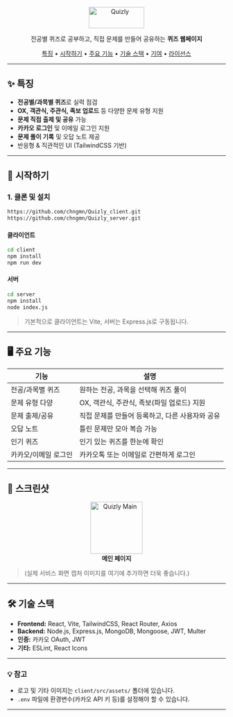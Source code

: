<p align="center">
    <img width="128" height="48.8" alt="Quizly" src="https://github.com/user-attachments/assets/293532ef-f204-4907-8e13-069e56e5c18a" />
</p>
<p align="center">전공별 퀴즈로 공부하고, 직접 문제를 만들어 공유하는 <b>퀴즈 웹페이지</b></p>

<p align="center">
  <a href="#특징">특징</a> •
  <a href="#시작하기">시작하기</a> •
  <a href="#주요-기능">주요 기능</a> •
  <a href="#기술-스택">기술 스택</a> •
  <a href="#기여">기여</a> •
  <a href="#라이선스">라이선스</a>
</p>

---

## ✨ 특징

- **전공별/과목별 퀴즈**로 실력 점검
- **OX, 객관식, 주관식, 족보 업로드** 등 다양한 문제 유형 지원
- **문제 직접 출제 및 공유** 가능
- **카카오 로그인** 및 이메일 로그인 지원
- **문제 풀이 기록** 및 오답 노트 제공
- 반응형 & 직관적인 UI (TailwindCSS 기반)

---

## 🚀 시작하기


### 1. 클론 및 설치

```bash
https://github.com/chngmn/Quizly_client.git
https://github.com/chngmn/Quizly_server.git
```

#### 클라이언트

```bash
cd client
npm install
npm run dev
```

#### 서버

```bash
cd server
npm install
node index.js
```

> 기본적으로 클라이언트는 Vite, 서버는 Express.js로 구동됩니다.

---

## 🖥️ 주요 기능

| 기능                | 설명                                                         |
|---------------------|-------------------------------------------------------------|
| 전공/과목별 퀴즈    | 원하는 전공, 과목을 선택해 퀴즈 풀이                        |
| 문제 유형 다양      | OX, 객관식, 주관식, 족보(파일 업로드) 지원                 |
| 문제 출제/공유      | 직접 문제를 만들어 등록하고, 다른 사용자와 공유             |
| 오답 노트           | 틀린 문제만 모아 복습 가능                                  |
| 인기 퀴즈           | 인기 있는 퀴즈를 한눈에 확인                                |
| 카카오/이메일 로그인| 카카오톡 또는 이메일로 간편하게 로그인                      |

---

## 📸 스크린샷

<p align="center">
  <img src="client/src/assets/logo.png" alt="Quizly Main" width="120"/>
  <br/>
  <b>메인 페이지</b>
</p>

> (실제 서비스 화면 캡처 이미지를 여기에 추가하면 더욱 좋습니다.)

---

## 🛠️ 기술 스택

- **Frontend:** React, Vite, TailwindCSS, React Router, Axios
- **Backend:** Node.js, Express.js, MongoDB, Mongoose, JWT, Multer
- **인증:** 카카오 OAuth, JWT
- **기타:** ESLint, React Icons

---

### 💡 참고

- 로고 및 기타 이미지는 `client/src/assets/` 폴더에 있습니다.
- `.env` 파일에 환경변수(카카오 API 키 등)를 설정해야 할 수 있습니다.

---
